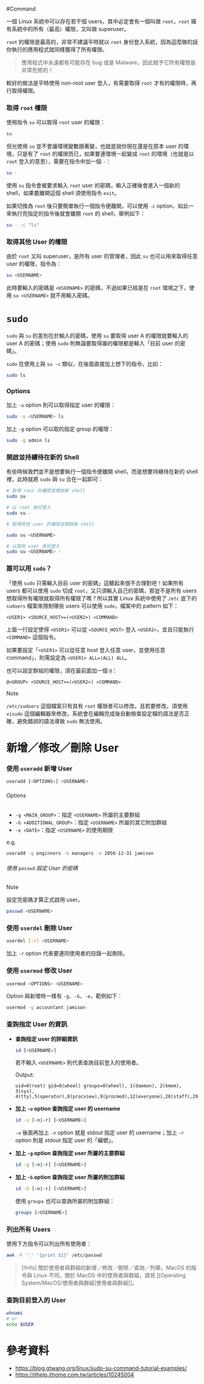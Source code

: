 #Command 

一個 Linux 系統中可以存在若干個 users，其中必定會有一個叫做 `root`，`root` 擁有系統中的所有（最高）權限，又叫做 superuser。

`root` 的權限是最高的，非常不建議平時就以 `root` 身份登入系統，因為這麼做的話你執行的應用程式就同樣獲得了所有權限。

>應用程式中永遠都有可能存在 bug 或是 Malware，因此賦予它所有權限是非常危險的！

較好的做法是平時使用 non-root user 登入，有需要取得 `root` 才有的權限時，再行取得權限。

### 取得 `root` 權限

使用指令 `su` 可以取得 `root` user 的權限：

```bash
su
```

但光使用 `su` 並不會讓環境變數跟著變，也就是說你現在還是在原本 user 的環境，只是有了 `root` 的權限而已，如果要連環境一起變成 `root` 的環境（也就是以 `root` 登入的意思），需要在指令中加一個 `-`：

```bash
su -
```

使用 `su` 指令會被要求輸入 `root` user 的密碼，輸入正確後會進入一個新的 shell，如果要離開這個 shell 須使用指令 `exit`。

如果切換為 `root` 後只要簡單執行一個指令便離開，可以使用 `-c` option，如此一來執行完指定的指令後就會離開 `root` 的 shell，舉例如下：

```bash
su - -c "ls"
```

### 取得其他 User 的權限

由於 `root` 又叫 superuser，是所有 user 的管理者，因此 `su` 也可以用來取得任意 user 的權限，指令為：

```bash
su <USERNAME>
```

此時要輸入的密碼是 `<USERNAME>` 的密碼，不過如果已經是在 `root` 環境之下，使用 `su <USERNAME>` 就不用輸入密碼。

# `sudo`

`sudo` 與 `su` 的差別在於輸入的密碼，使用 `su` 要取得 user A 的權限就要輸入的 user A 的密碼；使用 `sudo` 則無論要取得誰的權限都是輸入「目前 user 的密碼」。

`sudo` 在使用上與 `su -c` 類似，在後面直接加上想下的指令，比如：

```bash
sudo ls
```

### Options

加上 `-u` option 則可以取得指定 user 的權限：

```bash
sudo -u <USERNAME> ls
```

加上 `-g` option 可以取的指定 group 的權限：

```bash
sudo -g admin ls
```

### 開啟並持續待在新的 Shell

有些時候我們並不是想要執行一個指令便離開 shell，而是想要持續待在新的 shell 裡，此時就將 `sudo` 與 `su` 合在一起即可：

```bash
# 取得 root 的權限並開啟新 shell
sudo su

# 以 root 身份登入
sudo su -

# 取得其他 user 的權限並開啟新 shell

sudo su <USERNAME>

# 以其他 user 身份登入
sudo su <USERNAME> -
```

### 誰可以用 `sudo`？

「使用 `sudo` 只需輸入目前 user 的密碼」這聽起來很不合理對吧！如果所有 users 都可以使用 `sudo` 切成 `root`，又只須輸入自己的密碼，那豈不是所有 users 想取得所有權限就取得所有權限了嗎？所以其實 Linux 系統中使用了 `/etc` 底下的 `sudoers` 檔案來限制哪些 users 可以使用 `sudo`，檔案中的 pattern 如下：

```plaintext
<USER1> <SOURCE_HOST>=(<USER2>) <COMMAND>
```

上面一行設定使得 `<USER1>` 可以從 `<SOURCE_HOST>` 登入 `<USER2>`，並且只能執行 `<COMMAND>` 這個指令。

如果要設定「`<USER1>` 可以從任意 host 登入任意 user，並使用任意 command」，則需設定為 `<USER1> ALL=(ALL) ALL`。

也可以設定群組的權限，須在最前面加一個 `@`：

```plaintext
@<GROUP> <SOURCE_HOST>=(<USER2>) <COMMAND>
```

> [!Note]
> `/etc/sudoers` 這個檔案只有具有 `root` 權限者可以修改，且若要修改，須使用 `visudo` 這個編輯器來修改，系統會在編輯完成後自動檢查設定檔的語法是否正確，避免錯誤的語法導致 `sudo` 無法使用。

# 新增／修改／刪除 User

### 使用 `useradd` 新增 User

```bash
useradd [<OPTIONS>] <USERNAME>
```

###### Options

- `-g <MAIN_GROUP>`：指定 `<USERNAME>` 所屬的主要群組
- `-G <ADDITIONAL_GROUP>`：指定 `<USERNAME>` 所屬的其它附加群組
- `-e <DATE>`：指定 `<USERNAME>`  的使用期限

e.g.

```bash
useradd -g enginners -G managers -e 2050-12-31 jamison
```

###### 使用 `passwd` 設定 User 的密碼

> [!Note]
> 設定完密碼才算正式啟用 user。

```bash
passwd <USERNAME>
```

### 使用 `userdel` 刪除 User

```bash
userdel [-r] <USERNAME>
```

加上 `-r` option 代表要連同使用者的目錄一起刪除。

### 使用 `usermod` 修改 User

```bash
usermod <OPTIONS> <USERNAME>
```

Option 與新增時一樣有 `-g`、`-G`、`-e`，範例如下：

```bash
usermod -g accountant jamison
```

### 查詢指定 User 的資訊

- **查詢指定 user 的詳細資訊**

    ```bash
    id [<USERNAME>]
    ```

    若不輸入 `<USERNAME>` 則代表查詢目前登入的使用者。

    Output:

    ```plaintext
    uid=0(root) gid=0(wheel) groups=0(wheel), 1(daemon), 2(kmem), 3(sys), 4(tty),5(operator),8(procview),9(procmod),12(everyone),20(staff),29(certusers),61(localaccounts),80(admin),33(_appstore),98(_lpadmin),100(_lpoperator),204(_developer),250(_analyticsusers),395(com.apple.access_ftp),398(com.apple.access_screensharing),399(com.apple.access_ssh),400(com.apple.access_remote_ae),701(com.apple.sharepoint.group.1)
    ```

- **加上 `-u` option 查詢指定 user 的 username**

    ```bash
    id -u [-n|-r] [<USERNAME>]
    ```

    `-u` 後面再加上 `-n` option 就是 stdout 指定 user 的 username；加上 `-r` option 則是 stdout 指定 user 的「編號」。

- **加上 `-g` option 查詢指定 user 所屬的主要群組**

    ```bash
    id -g [-n|-r] [<USERNAME>]
    ```

- **加上 `-G` option 查詢指定 user 所屬的附加群組**

    ```bash
    id -G [-n|-r] [<USERNAME>]
    ```

    使用 `groups` 也可以查詢所屬的附加群組：

    ```bash
    groups [<USERNAME>]
    ```

### 列出所有 Users

使用下方指令可以列出所有使用者：

```bash
awk -F ':' '{print $1}' /etc/passwd
```

> [!Info]
> 關於使用者與群組的新增／修改／刪除／查詢／列舉，MacOS 的指令與 Linux 不同，關於 MacOS 中的使用者與群組，請見 [[Operating System/MacOS/使用者與群組|使用者與群組]]。

### 查詢目前登入的 User

```bash
whoami
# or
echo $USER
```

# 參考資料

- <https://blog.gtwang.org/linux/sudo-su-command-tutorial-examples/>
- <https://ithelp.ithome.com.tw/articles/10245004>
